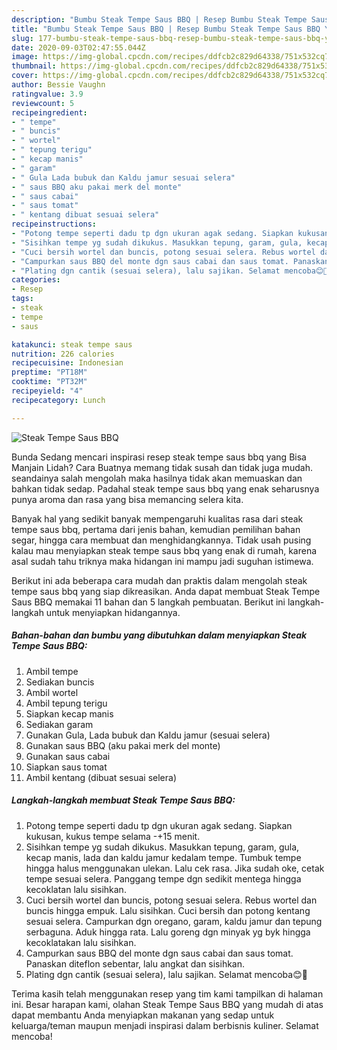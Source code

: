 ```yaml
---
description: "Bumbu Steak Tempe Saus BBQ | Resep Bumbu Steak Tempe Saus BBQ Yang Bisa Manjain Lidah"
title: "Bumbu Steak Tempe Saus BBQ | Resep Bumbu Steak Tempe Saus BBQ Yang Bisa Manjain Lidah"
slug: 177-bumbu-steak-tempe-saus-bbq-resep-bumbu-steak-tempe-saus-bbq-yang-bisa-manjain-lidah
date: 2020-09-03T02:47:55.044Z
image: https://img-global.cpcdn.com/recipes/ddfcb2c829d64338/751x532cq70/steak-tempe-saus-bbq-foto-resep-utama.jpg
thumbnail: https://img-global.cpcdn.com/recipes/ddfcb2c829d64338/751x532cq70/steak-tempe-saus-bbq-foto-resep-utama.jpg
cover: https://img-global.cpcdn.com/recipes/ddfcb2c829d64338/751x532cq70/steak-tempe-saus-bbq-foto-resep-utama.jpg
author: Bessie Vaughn
ratingvalue: 3.9
reviewcount: 5
recipeingredient:
- " tempe"
- " buncis"
- " wortel"
- " tepung terigu"
- " kecap manis"
- " garam"
- " Gula Lada bubuk dan Kaldu jamur sesuai selera"
- " saus BBQ aku pakai merk del monte"
- " saus cabai"
- " saus tomat"
- " kentang dibuat sesuai selera"
recipeinstructions:
- "Potong tempe seperti dadu tp dgn ukuran agak sedang. Siapkan kukusan, kukus tempe selama -+15 menit."
- "Sisihkan tempe yg sudah dikukus. Masukkan tepung, garam, gula, kecap manis, lada dan kaldu jamur kedalam tempe. Tumbuk tempe hingga halus menggunakan ulekan. Lalu cek rasa. Jika sudah oke, cetak tempe sesuai selera. Panggang tempe dgn sedikit mentega hingga kecoklatan lalu sisihkan."
- "Cuci bersih wortel dan buncis, potong sesuai selera. Rebus wortel dan buncis hingga empuk. Lalu sisihkan. Cuci bersih dan potong kentang sesuai selera. Campurkan dgn oregano, garam, kaldu jamur dan tepung serbaguna. Aduk hingga rata. Lalu goreng dgn minyak yg byk hingga kecoklatakan lalu sisihkan."
- "Campurkan saus BBQ del monte dgn saus cabai dan saus tomat. Panaskan diteflon sebentar, lalu angkat dan sisihkan."
- "Plating dgn cantik (sesuai selera), lalu sajikan. Selamat mencoba😊🤗"
categories:
- Resep
tags:
- steak
- tempe
- saus

katakunci: steak tempe saus 
nutrition: 226 calories
recipecuisine: Indonesian
preptime: "PT18M"
cooktime: "PT32M"
recipeyield: "4"
recipecategory: Lunch

---
```



![Steak Tempe Saus BBQ](https://img-global.cpcdn.com/recipes/ddfcb2c829d64338/751x532cq70/steak-tempe-saus-bbq-foto-resep-utama.jpg)

Bunda Sedang mencari inspirasi resep steak tempe saus bbq yang Bisa Manjain Lidah? Cara Buatnya memang tidak susah dan tidak juga mudah. seandainya salah mengolah maka hasilnya tidak akan memuaskan dan bahkan tidak sedap. Padahal steak tempe saus bbq yang enak seharusnya punya aroma dan rasa yang bisa memancing selera kita.

Banyak hal yang sedikit banyak mempengaruhi kualitas rasa dari steak tempe saus bbq, pertama dari jenis bahan, kemudian pemilihan bahan segar, hingga cara membuat dan menghidangkannya. Tidak usah pusing kalau mau menyiapkan steak tempe saus bbq yang enak di rumah, karena asal sudah tahu triknya maka hidangan ini mampu jadi suguhan istimewa.




Berikut ini ada beberapa cara mudah dan praktis dalam mengolah steak tempe saus bbq yang siap dikreasikan. Anda dapat membuat Steak Tempe Saus BBQ memakai 11 bahan dan 5 langkah pembuatan. Berikut ini langkah-langkah untuk menyiapkan hidangannya.

<!--inarticleads1-->

##### Bahan-bahan dan bumbu yang dibutuhkan dalam menyiapkan Steak Tempe Saus BBQ:

1. Ambil  tempe
1. Sediakan  buncis
1. Ambil  wortel
1. Ambil  tepung terigu
1. Siapkan  kecap manis
1. Sediakan  garam
1. Gunakan  Gula, Lada bubuk dan Kaldu jamur (sesuai selera)
1. Gunakan  saus BBQ (aku pakai merk del monte)
1. Gunakan  saus cabai
1. Siapkan  saus tomat
1. Ambil  kentang (dibuat sesuai selera)




<!--inarticleads2-->

##### Langkah-langkah membuat Steak Tempe Saus BBQ:

1. Potong tempe seperti dadu tp dgn ukuran agak sedang. Siapkan kukusan, kukus tempe selama -+15 menit.
1. Sisihkan tempe yg sudah dikukus. Masukkan tepung, garam, gula, kecap manis, lada dan kaldu jamur kedalam tempe. Tumbuk tempe hingga halus menggunakan ulekan. Lalu cek rasa. Jika sudah oke, cetak tempe sesuai selera. Panggang tempe dgn sedikit mentega hingga kecoklatan lalu sisihkan.
1. Cuci bersih wortel dan buncis, potong sesuai selera. Rebus wortel dan buncis hingga empuk. Lalu sisihkan. Cuci bersih dan potong kentang sesuai selera. Campurkan dgn oregano, garam, kaldu jamur dan tepung serbaguna. Aduk hingga rata. Lalu goreng dgn minyak yg byk hingga kecoklatakan lalu sisihkan.
1. Campurkan saus BBQ del monte dgn saus cabai dan saus tomat. Panaskan diteflon sebentar, lalu angkat dan sisihkan.
1. Plating dgn cantik (sesuai selera), lalu sajikan. Selamat mencoba😊🤗




Terima kasih telah menggunakan resep yang tim kami tampilkan di halaman ini. Besar harapan kami, olahan Steak Tempe Saus BBQ yang mudah di atas dapat membantu Anda menyiapkan makanan yang sedap untuk keluarga/teman maupun menjadi inspirasi dalam berbisnis kuliner. Selamat mencoba!
